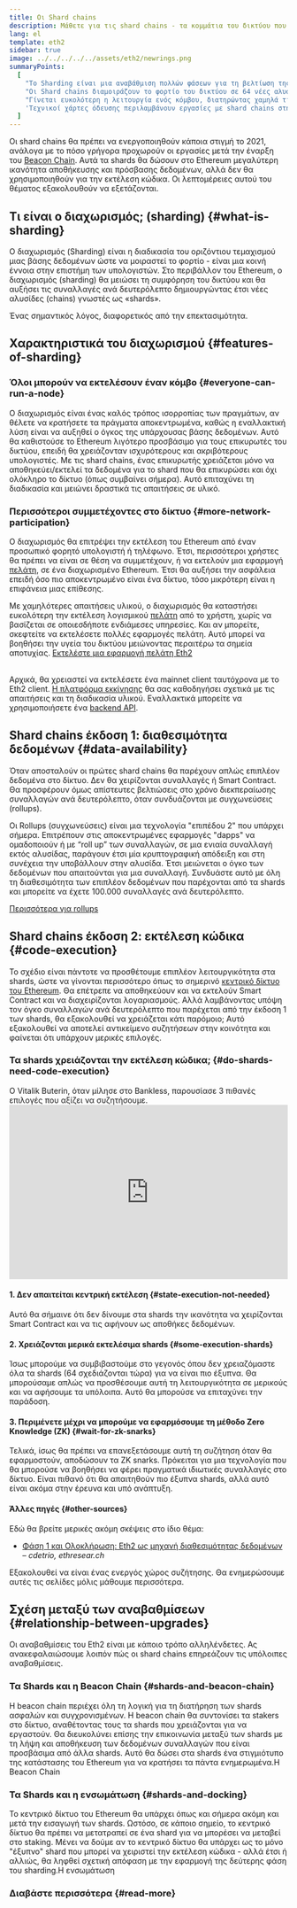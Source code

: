 ```yaml
---
title: Οι Shard chains
description: Μάθετε για τις shard chains - τα κομμάτια του δικτύου που δίνουν στο Ethereum περισσότερη χωρητικότητα συναλλαγών και διευκολύνουν τη λειτουργία του.
lang: el
template: eth2
sidebar: true
image: ../../../../../assets/eth2/newrings.png
summaryPoints:
  [
    "Το Sharding είναι μια αναβάθμιση πολλών φάσεων για τη βελτίωση της επεκτασιμότητας και της χωρητικότητας του Ethereum.",
    "Οι Shard chains διαμοιράζουν το φορτίο του δικτύου σε 64 νέες αλυσίδες (chains).",
    "Γίνεται ευκολότερη η λειτουργία ενός κόμβου, διατηρώντας χαμηλά τις απαιτήσεις σε εξοπλισμό.",
    'Τεχνικοί χάρτες όδευσης περιλαμβάνουν εργασίες με shard chains στη "Φάση 1" και δυνητικά στη "Φάση 2".',
  ]
---
```


<UpgradeStatus date="~2021">
    Οι shard chains θα πρέπει να ενεργοποιηθούν κάποια στιγμή το 2021, ανάλογα με το πόσο γρήγορα προχωρούν οι εργασίες μετά την έναρξη του <a href="/en/eth2/beacon-chain/">Beacon Chain</a>. Αυτά τα shards θα δώσουν στο Ethereum μεγαλύτερη ικανότητα αποθήκευσης και πρόσβασης δεδομένων, αλλά δεν θα χρησιμοποιηθούν για την εκτέλεση κώδικα. Οι λεπτομέρειες αυτού του θέματος εξακολουθούν να εξετάζονται.
</UpgradeStatus>

## Τι είναι ο διαχωρισμός; (sharding) {#what-is-sharding}

Ο διαχωρισμός (Sharding) είναι η διαδικασία του οριζόντιου τεμαχισμού μιας βάσης δεδομένων ώστε να μοιραστεί το φορτίο - είναι μια κοινή έννοια στην επιστήμη των υπολογιστών. Στο περιβάλλον του Ethereum, ο διαχωρισμός (sharding) θα μειώσει τη συμφόρηση του δικτύου και θα αυξήσει τις συναλλαγές ανά δευτερόλεπτο δημιουργώντας έτσι νέες αλυσίδες (chains) γνωστές ως «shards».

Ένας σημαντικός λόγος, διαφορετικός από την επεκτασιμότητα.

## Χαρακτηριστικά του διαχωρισμού {#features-of-sharding}

### Όλοι μπορούν να εκτελέσουν έναν κόμβο {#everyone-can-run-a-node}

Ο διαχωρισμός είναι ένας καλός τρόπος ισορροπίας των πραγμάτων, αν θέλετε να κρατήσετε τα πράγματα αποκεντρωμένα, καθώς η εναλλακτική λύση είναι να αυξηθεί ο όγκος της υπάρχουσας βάσης δεδομένων. Αυτό θα καθιστούσε το Ethereum λιγότερο προσβάσιμο για τους επικυρωτές του δικτύου, επειδή θα χρειάζονταν ισχυρότερους και ακριβότερους υπολογιστές. Με τις shard chains, ένας επικυρωτής χρειάζεται μόνο να αποθηκεύει/εκτελεί τα δεδομένα για το shard που θα επικυρώσει και όχι ολόκληρο το δίκτυο (όπως συμβαίνει σήμερα). Αυτό επιταχύνει τη διαδικασία και μειώνει δραστικά τις απαιτήσεις σε υλικό.

### Περισσότεροι συμμετέχοντες στο δίκτυο {#more-network-participation}

Ο διαχωρισμός θα επιτρέψει την εκτέλεση του Ethereum από έναν προσωπικό φορητό υπολογιστή ή τηλέφωνο. Έτσι, περισσότεροι χρήστες θα πρέπει να είναι σε θέση να συμμετέχουν, ή να εκτελούν μια εφαρμογή [πελάτη](/developers/docs/nodes-and-clients/), σε ένα διαχωρισμένο Ethereum. Έτσι θα αυξήσει την ασφάλεια επειδή όσο πιο αποκεντρωμένο είναι ένα δίκτυο, τόσο μικρότερη είναι η επιφάνεια μιας επίθεσης.

Με χαμηλότερες απαιτήσεις υλικού, ο διαχωρισμός θα καταστήσει ευκολότερη την εκτέλεση λογισμικού [πελάτη](/developers/docs/nodes-and-clients/) από το χρήστη, χωρίς να βασίζεται σε οποιεσδήποτε ενδιάμεσες υπηρεσίες. Και αν μπορείτε, σκεφτείτε να εκτελέσετε πολλές εφαρμογές πελάτη. Αυτό μπορεί να βοηθήσει την υγεία του δικτύου μειώνοντας περαιτέρω τα σημεία αποτυχίας. [Εκτελέστε μια εφαρμογή πελάτη Eth2](/eth2/get-involved/)

<br />

<InfoBanner isWarning={true}>
  Αρχικά, θα χρειαστεί να εκτελέσετε ένα mainnet client ταυτόχρονα με το Eth2 client. <a href="https://launchpad.ethereum.org" target="_blank">Η πλατφόρμα εκκίνησης</a> θα σας καθοδηγήσει σχετικά με τις απαιτήσεις και τη διαδικασία υλικού. Εναλλακτικά μπορείτε να χρησιμοποιήσετε ένα <a href="/en/developers/docs/apis/backend/#available-libraries">backend API</a>.
</InfoBanner>

## Shard chains έκδοση 1: διαθεσιμότητα δεδομένων {#data-availability}

Όταν αποσταλούν οι πρώτες shard chains θα παρέχουν απλώς επιπλέον δεδομένα στο δίκτυο. Δεν θα χειρίζονται συναλλαγές ή Smart Contract. Θα προσφέρουν όμως απίστευτες βελτιώσεις στο χρόνο διεκπεραίωσης συναλλαγών ανά δευτερόλεπτο, όταν συνδυάζονται με συγχωνεύσεις (rollups).

Οι Rollups (συγχωνεύσεις) είναι μια τεχνολογία "επιπέδου 2" που υπάρχει σήμερα. Επιτρέπουν στις αποκεντρωμένες εφαρμογές "dapps" να ομαδοποιούν ή με “roll up” των συναλλαγών, σε μια ενιαία συναλλαγή εκτός αλυσίδας, παράγουν έτσι μία κρυπτογραφική απόδειξη και στη συνέχεια την υποβάλλουν στην αλυσίδα. Έτσι μειώνεται ο όγκο των δεδομένων που απαιτούνται για μια συναλλαγή. Συνδυάστε αυτό με όλη τη διαθεσιμότητα των επιπλέον δεδομένων που παρέχονται από τα shards και μπορείτε να έχετε 100.000 συναλλαγές ανά δευτερόλεπτο.

[Περισσότερα για rollups](/developers/docs/layer-2-scaling/)

## Shard chains έκδοση 2: εκτέλεση κώδικα {#code-execution}

Το σχέδιο είναι πάντοτε να προσθέτουμε επιπλέον λειτουργικότητα στα shards, ώστε να γίνονται περισσότερο όπως το σημερινό [κεντρικό δίκτυο του Ethereum](/glossary/#mainnet). Θα επέτρεπε να αποθηκεύουν και να εκτελούν Smart Contract και να διαχειρίζονται λογαριασμούς. Αλλά λαμβάνοντας υπόψη τον όγκο συναλλαγών ανά δευτερόλεπτο που παρέχεται από την έκδοση 1 των shards, θα εξακολουθεί να χρειάζεται κάτι παρόμοιο; Αυτό εξακολουθεί να αποτελεί αντικείμενο συζητήσεων στην κοινότητα και φαίνεται ότι υπάρχουν μερικές επιλογές.

### Τα shards χρειάζονται την εκτέλεση κώδικα; {#do-shards-need-code-execution}

Ο Vitalik Buterin, όταν μίλησε στο Bankless, παρουσίασε 3 πιθανές επιλογές που αξίζει να συζητήσουμε. <iframe width="100%" height="315" src="https://www.youtube.com/embed/-R0j5AMUSzA?start=5841" frameborder="0" allow="accelerometer; autoplay; clipboard-write; encrypted-media; gyroscope; picture-in-picture" allowfullscreen mark="crwd-mark"></iframe>

#### 1. Δεν απαιτείται κεντρική εκτέλεση {#state-execution-not-needed}

Αυτό θα σήμαινε ότι δεν δίνουμε στα shards την ικανότητα να χειρίζονται Smart Contract και να τις αφήνουν ως αποθήκες δεδομένων.

#### 2. Χρειάζονται μερικά εκτελέσιμα shards {#some-execution-shards}

Ίσως μπορούμε να συμβιβαστούμε στο γεγονός όπου δεν χρειαζόμαστε όλα τα shards (64 σχεδιάζονται τώρα) για να είναι πιο έξυπνα. Θα μπορούσαμε απλώς να προσθέσουμε αυτή τη λειτουργικότητα σε μερικούς και να αφήσουμε τα υπόλοιπα. Αυτό θα μπορούσε να επιταχύνει την παράδοση.

#### 3. Περιμένετε μέχρι να μπορούμε να εφαρμόσουμε τη μέθοδο Zero Knowledge (ZK) {#wait-for-zk-snarks}

Τελικά, ίσως θα πρέπει να επανεξετάσουμε αυτή τη συζήτηση όταν θα εφαρμοστούν, αποδώσουν τα ZK snarks. Πρόκειται για μια τεχνολογία που θα μπορούσε να βοηθήσει να φέρει πραγματικά ιδιωτικές συναλλαγές στο δίκτυο. Είναι πιθανό ότι θα απαιτηθούν πιο έξυπνα shards, αλλά αυτό είναι ακόμα στην έρευνα και υπό ανάπτυξη.

#### Άλλες πηγές {#other-sources}

Εδώ θα βρείτε μερικές ακόμη σκέψεις στο ίδιο θέμα:

- [Φάση 1 και Ολοκλήρωση: Eth2 ως μηχανή διαθεσιμότητας δεδομένων](https://ethresear.ch/t/phase-one-and-done-eth2-as-a-data-availability-engine/5269/8) – _cdetrio, ethresear.ch_

Εξακολουθεί να είναι ένας ενεργός χώρος συζήτησης. Θα ενημερώσουμε αυτές τις σελίδες μόλις μάθουμε περισσότερα.

## Σχέση μεταξύ των αναβαθμίσεων {#relationship-between-upgrades}

Οι αναβαθμίσεις του Eth2 είναι με κάποιο τρόπο αλληλένδετες. Ας ανακεφαλαιώσουμε λοιπόν πώς οι shard chains επηρεάζουν τις υπόλοιπες αναβαθμίσεις.

### Τα Shards και η Beacon Chain {#shards-and-beacon-chain}

Η beacon chain περιέχει όλη τη λογική για τη διατήρηση των shards ασφαλών και συγχρονισμένων. Η beacon chain θα συντονίσει τα stakers στο δίκτυο, αναθέτοντας τους τα shards που χρειάζονται για να εργαστούν. Θα διευκολύνει επίσης την επικοινωνία μεταξύ των shards με τη λήψη και αποθήκευση των δεδομένων συναλλαγών που είναι προσβάσιμα από άλλα shards. Αυτό θα δώσει στα shards ένα στιγμιότυπο της κατάστασης του Ethereum για να κρατήσει τα πάντα ενημερωμένα.<ButtonLink to="/eth2/beacon-chain/">Η Beacon Chain</ButtonLink>

### Τα Shards και η ενσωμάτωση {#shards-and-docking}

Το κεντρικό δίκτυο του Ethereum θα υπάρχει όπως και σήμερα ακόμη και μετά την εισαγωγή των shards. Ωστόσο, σε κάποιο σημείο, το κεντρικό δίκτυο θα πρέπει να μετατραπεί σε ένα shard για να μπορέσει να μεταβεί στο staking. Μένει να δούμε αν το κεντρικό δίκτυο θα υπάρχει ως το μόνο "έξυπνο" shard που μπορεί να χειριστεί την εκτέλεση κώδικα - αλλά έτσι ή αλλιώς, θα ληφθεί σχετική απόφαση με την εφαρμογή της δεύτερης φάση του sharding.<ButtonLink to="/eth2/merge/">Η ενσωμάτωση</ButtonLink>

<Divider />

### Διαβάστε περισσότερα {#read-more}

<Eth2ShardChainsList />
